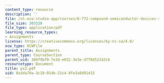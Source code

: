 ```yaml
---
content_type: resource
description: ''
file: /ol-ocw-studio-app/courses/6-772-compound-semiconductor-devices-spring-2003/8a3da70a3c10014b21c48fe3a8d91415_ps2.pdf
file_size: 303320
file_type: application/pdf
learning_resource_types:
- Assignments
license: https://creativecommons.org/licenses/by-nc-sa/4.0/
ocw_type: OCWFile
parent_title: Assignments
parent_type: CourseSection
parent_uid: 380f9bf9-7e3d-e032-3e3e-d7f8d52142cb
resourcetype: Document
title: ps2.pdf
uid: 8a3da70a-3c10-014b-21c4-8fe3a8d91415
---
```

